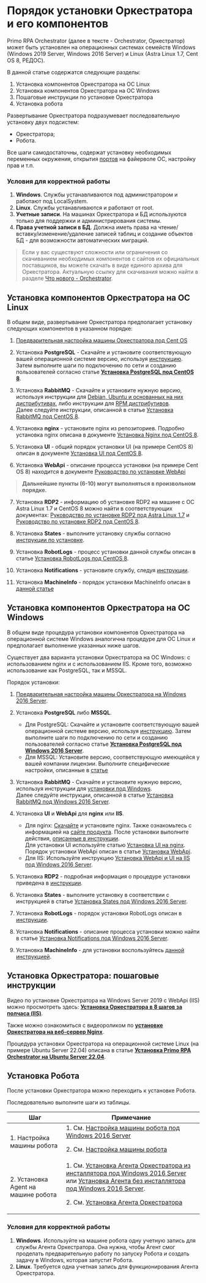 # Порядок установки Оркестратора и его компонентов

Primo RPA Orchestrator (далее в тексте - Orchestrator, Оркестратор) может быть установлен на операционных системах семейств Windows (Windows 2019 Server, Windows 2016 Server) и Linux (Astra Linux 1.7, Cent OS 8, РЕДОС).

В данной статье содержатся следующие разделы:

1. Установка компонентов Оркестратора на ОС Linux
2. Установка компонентов Оркестратора на ОС Windows
3. Пошаговые инструкции по установке Оркестратора
4. Установка робота

Развертывание Оркестратора подразумевает последовательную установку двух подсистем: 
* Оркестратора;
* Робота.

Все шаги самодостаточны, содержат установку необходимых переменных окружения, открытия [портов](http://docs.primo-rpa.ru/primo-rpa/orchestrator-new/install/install-ports) на файерволе ОС, настройку прав и т.п.

### Условия для корректной работы
1. **Windows**. Службы устанавливаются под администратором и работают под LocalSystem.
2. **Linux**. Службы устанавливаются и работают от root.
3. **Учетные записи**. На машинах Оркестратора и БД используются только для поддержки и администрирования системы.
4. **Права учетной записи в БД**. Должна иметь права на чтение/вставку/изменение/удаление записей таблиц и создание объектов БД - для возможности автоматических миграций.

> Если у вас существуют сложности или ограничения со скачиванием необходимых компонентов с сайтов их официальных поставщиков, вы можете скачать в виде единого архива для Оркестратора.
> Актуальную ссылку для скачивания можно найти в разделе [Что нового - Orchestrator](https://docs.primo-rpa.ru/primo-rpa/release-notes/orch).

## Установка компонентов Оркестратора на ОС Linux

В общем виде, развертывание Оркестратора предполагает установку следующих компонентов в указанном порядке:

1. [Предварительная настройка машины Оркестратора под Cent OS](https://docs.primo-rpa.ru/primo-rpa/orchestrator-new/install/linux/setting-up-machines-linux/presetting-orch-machine-linux)

2. Установка **PostgreSQL** - Скачайте и установите соответствующую вашей операционной системе версию, используя [инструкцию](https://www.postgresql.org/download/). Затем выполните шаги по подключению по сети и созданию пользователей согласно статье [**Установка PostgreSQL под CentOS 8**](https://docs.primo-rpa.ru/primo-rpa/orchestrator-new/install/linux/centos/postgres-centos).

3. Установка **RabbitMQ** - Скачайте и установите нужную версию, используя инструкции для [Debian, Ubuntu и основанных на них дистрибутивах](https://www.rabbitmq.com/docs/install-debian), либо инструкции для [RPM дистрибутивов](https://www.rabbitmq.com/docs/install-rpm).  
Далее следуйте инструкции, описанной в статье [Установка RabbitMQ под CentOS 8](https://docs.primo-rpa.ru/primo-rpa/orchestrator-new/install/linux/centos/rabbitmq-centos).

4. Установка **nginx** - установите nginx из репозиториев. Подробно установка nginx описана в документе [Установка Nginx под CentOS 8](https://docs.primo-rpa.ru/primo-rpa/orchestrator-new/install/linux/centos/nginx-centos).

5. Установка **UI** - общий порядок установки UI (на примере CentOS 8) описан в документе [Установка UI под CentOS 8](https://docs.primo-rpa.ru/primo-rpa/orchestrator-new/install/linux/centos/ui-centos).

6. Установка **WebApi** - описание процесса установки (на примере Cеnt OS 8) находится в документе [Руководство по установке WebApi](https://docs.primo-rpa.ru/primo-rpa/orchestrator-new/install/linux/centos/webapi-centos)

> **Дальнейшие пункты (6-10) могут выполняться в произвольном порядке.**

7. Установка **RDP2** - информацию об установке RDP2 на машине с ОС Astra Linux 1.7 и CentOS 8 можно найти в соответствующих документах: [Руководство по установке RDP2 под Astra Linux 1.7](https://docs.primo-rpa.ru/primo-rpa/orchestrator-new/install/linux/astra/RDP2-astra) и [Руководство по установке RDP2 под CentOS 8](https://docs.primo-rpa.ru/primo-rpa/orchestrator-new/install/linux/centos/rdp2-centos).

8. Установка **States** - выполните установку службы согласно [инструкции по установке](https://docs.primo-rpa.ru/primo-rpa/orchestrator-new/install/linux/centos/states-centos).

9. Установка **RobotLogs** - процесс установки данной службы описан в статье [Установка RobotLogs под CentOS 8](https://docs.primo-rpa.ru/primo-rpa/orchestrator-new/install/linux/centos/robotlogs-centos).

10. Установка **Notifications** - установите службу, следуя [инструкции](https://docs.primo-rpa.ru/primo-rpa/orchestrator-new/install/linux/centos/notifications-centos).

11. Установка **MachineInfo** - порядок установки MachineInfo описан в [данной статье](https://docs.primo-rpa.ru/primo-rpa/orchestrator-new/install/linux/centos/machineinfo-centos)



## Установка компонентов Оркестратора на ОС Windows

В общем виде процедура установки компонентов Оркестратора на операционной системе Windows аналогична процедуре для ОС Linux и предполагает выполнение указанных ниже шагов.

Существует два варианта установки Оркестратора на ОС Windows: с использованием nginx и с использованием IIS. 
Кроме того, возможно использование как PostgreSQL, так и MSSQL.

Порядок установки:

1. [Предварительная настройка машины Оркестратора на Windows 2016 Server](https://docs.primo-rpa.ru/primo-rpa/orchestrator-new/install/windows/setting-up-machines-win/presetting-orch-machine-win).

2. Установка **PostgreSQL** либо **MSSQL**. 
    * Для PostgreSQL: Скачайте и установите соответствующую вашей операционной системе версию, используя [инструкцию](https://www.postgresql.org/download/). Затем выполните шаги по подключению по сети и созданию пользователей согласно статье [**Установка PostgreSQL под Windows 2016 Server**](https://docs.primo-rpa.ru/primo-rpa/orchestrator-new/install/windows/postgres-windows).
    * Для MSSQL: Установите версию, соответствующую имеющейся у вашей компании лицензии. Выполните специфические настройки, описанные в [статье](https://docs.primo-rpa.ru/primo-rpa/orchestrator-new/install/windows/mssql-windows)  

3. Установка **RabbitMQ** - Скачайте и установите нужную версию, используя инструкции для [установки под Windows](https://www.rabbitmq.com/docs/install-windows).  
Далее следуйте инструкции, описанной в статье [Установка RabbitMQ под Windows 2016 Server](https://docs.primo-rpa.ru/primo-rpa/orchestrator-new/install/windows/rabbitmq-windows).

4. Установка **UI** и **WebApi** для **nginx** или **IIS**.
    * Для nginx: [Скачайте](https://nginx.org/ru/download.html) и установите nginx. Также ознакомьтесь с информацией на [сайте продукта](https://nginx.org/ru/docs/windows.html).
    После установки выполните действия, [описанные в инструкции](https://docs.primo-rpa.ru/primo-rpa/orchestrator-new/install/windows/nginx-windows).   
    Для установки UI используйте статью [Установка UI на nginx](https://docs.primo-rpa.ru/primo-rpa/orchestrator-new/install/windows/ui-nginx-windows).  
    Порядок установки WebApi описан в статье [Установка WebApi](https://docs.primo-rpa.ru/primo-rpa/orchestrator-new/install/windows/webapi-windows).  
    * Для IIS: Используйте инструкцию [Установка WebApi и UI на IIS под Windows 2016 Server](https://docs.primo-rpa.ru/primo-rpa/orchestrator-new/install/windows/webapi-ui-iis-windows).

5. Установка **RDP2** - подробная информация о процедуре установки приведена в [инструкции](https://docs.primo-rpa.ru/primo-rpa/orchestrator-new/install/windows/rdp2-windows).

6. Установка **States** - выполните установку в соответствии с инструкцией в статье [Установка States под Windows 2016 Server](https://docs.primo-rpa.ru/primo-rpa/orchestrator-new/install/windows/states-windows).

7. Установка **RobotLogs** - порядок установки RobotLogs описан в [инструкции](https://docs.primo-rpa.ru/primo-rpa/orchestrator-new/install/windows/robotlogs-windows).

8. Установка **Notifications** - описание процесса установки можно найти в статье [Установка Notifications под Windows 2016 Server](https://docs.primo-rpa.ru/primo-rpa/orchestrator-new/install/windows/notifications-windows).

9. Установка **MachineInfo** - для установки воспользуйтесь [данной инструкцией](https://docs.primo-rpa.ru/primo-rpa/orchestrator-new/install/windows/machineinfo-windows).


## Установка Оркестратора: пошаговые инструкции

Видео по установке Оркестратора на Windows Server 2019 с WebApi (IIS) можно просмотреть здесь:  [**Установка Оркестратора в 8 шагов за полчаса (IIS)**](https://rutube.ru/video/9bb248ccced157536cbf8af50b038012/).

Также можно ознакомиться с видеороликом по [**установке Оркестратора на веб-сервер Nginx**](https://rutube.ru/video/53ac25d2c3128bdd6cea7d055e88255b/).

Процедура установки Оркестратора на операционной системе Linux (на примере Ubuntu Server 22.04) описана в статье [**Установка Primo RPA Orchestrator на Ubuntu Server 22.04**](https://docs.primo-rpa.ru/primo-rpa/orchestrator-new/install/linux/install-on-ubuntu).


## Установка Робота

После установки Оркестратора можно переходить к установке Робота. 

Последовательно выполните шаги из таблицы.

| Шаг                                              | Примечание     |
| ------------------------------------------------ | -------------- |
| 1. Настройка машины робота                       | 1. См. [Настройка машины робота под Windows 2016 Server](https://docs.primo-rpa.ru/primo-rpa/orchestrator-new/install/windows/setting-up-machines-win/presetting-robot-machine-win) <p>2. См. [Настройка машины робота](https://docs.primo-rpa.ru/primo-rpa/orchestrator-new/install/linux/setting-up-machines-linux/presetting-robot-machine-linux) </p> |  
| 2. Установка Agent на машине робота              | 1. См. [Установка Агента Оркестратора из инсталлятора под Windows 2016 Server](https://docs.primo-rpa.ru/primo-rpa/orchestrator-new/install/windows/setting-up-machines-win/agentinstaller-win) или [Установка Агента без инсталлятора под Windows 2016 Server](https://docs.primo-rpa.ru/primo-rpa/orchestrator-new/install/windows/setting-up-machines-win/appendix-win). <p> 2. См. [Установка Агента Оркестратора](https://docs.primo-rpa.ru/primo-rpa/orchestrator-new/install/linux/setting-up-machines-linux/agentinstall) </p> |  

### Условия для корректной работы

1. **Windows**. Используйте на машине робота одну учетную запись для службы Агента Оркестратора. Она нужна, чтобы Агент смог проделать предварительную работу по запуску Робота и создать задачу в Windows, которая запустит Робота.
2. **Linux**. Требуется одна учетная запись для функционирования Агента Оркестратора.

